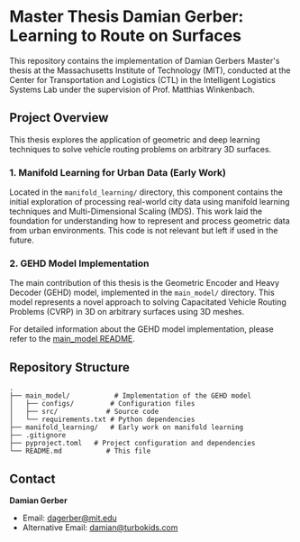 # Master Thesis Damian Gerber: Learning to Route on Surfaces

This repository contains the implementation of Damian Gerbers Master's thesis at the Massachusetts Institute of Technology (MIT), conducted at the Center for Transportation and Logistics (CTL) in the Intelligent Logistics Systems Lab under the supervision of Prof. Matthias Winkenbach.

## Project Overview

This thesis explores the application of geometric and deep learning techniques to solve vehicle routing problems on arbitrary 3D surfaces.

### 1. Manifold Learning for Urban Data (Early Work)
Located in the `manifold_learning/` directory, this component contains the initial exploration of processing real-world city data using manifold learning techniques and Multi-Dimensional Scaling (MDS). This work laid the foundation for understanding how to represent and process geometric data from urban environments. This code is not relevant but left if used in the future.

### 2. GEHD Model Implementation
The main contribution of this thesis is the Geometric Encoder and Heavy Decoder (GEHD) model, implemented in the `main_model/` directory. This model represents a novel approach to solving Capacitated Vehicle Routing Problems (CVRP) in 3D on arbitrary surfaces using 3D meshes.

For detailed information about the GEHD model implementation, please refer to the [main_model README](main_model/README.md).

## Repository Structure

```
.
├── main_model/           # Implementation of the GEHD model
│   ├── configs/         # Configuration files
│   ├── src/            # Source code
│   └── requirements.txt # Python dependencies
├── manifold_learning/   # Early work on manifold learning
├── .gitignore
├── pyproject.toml   # Project configuration and dependencies
└── README.md           # This file
```

## Contact

**Damian Gerber**
- Email: [dagerber@mit.edu](mailto:dagerber@mit.edu)
- Alternative Email: [damian@turbokids.com](mailto:damian@turbokids.com)
